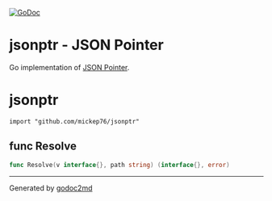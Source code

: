 [![GoDoc](https://godoc.org/github.com/mickep76/jsonptr?status.svg)](https://godoc.org/github.com/mickep76/jsonptr)

# jsonptr - JSON Pointer

Go implementation of [JSON Pointer](https://tools.ietf.org/html/rfc6901).

# jsonptr
    import "github.com/mickep76/jsonptr"






## func Resolve
``` go
func Resolve(v interface{}, path string) (interface{}, error)
```








- - -
Generated by [godoc2md](http://godoc.org/github.com/davecheney/godoc2md)
